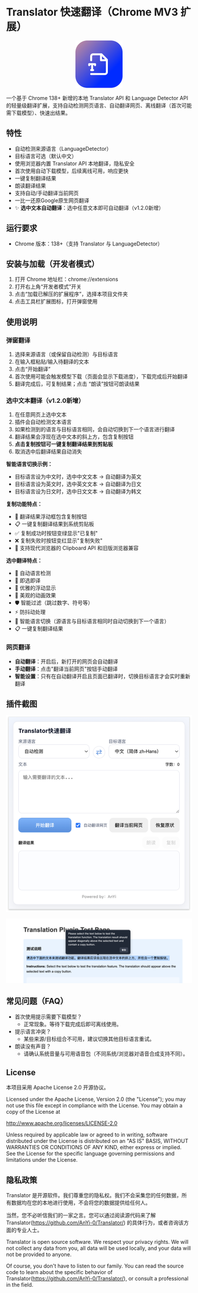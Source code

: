 # Translator 快速翻译（Chrome MV3 扩展）

<p align="center">
  <img src="icon.png" alt="Translator Extension Icon" width="128" />
</p>


一个基于 Chrome 138+ 新增的本地 Translator API 和 Language Detector API 的轻量级翻译扩展，支持自动检测网页语言、自动翻译网页、离线翻译（首次可能需下载模型）、快速出结果。

## 特性
- 自动检测来源语言（LanguageDetector）
- 目标语言可选（默认中文）
- 使用浏览器内置 Translator API 本地翻译，隐私安全
- 首次使用自动下载模型，后续离线可用，响应更快
- 一键复制翻译结果
- 朗读翻译结果
- 支持自动/手动翻译当前网页
- 一比一还原Google原生网页翻译
- ✨ **选中文本自动翻译**：选中任意文本即可自动翻译（v1.2.0新增）

## 运行要求
- Chrome 版本：138+（支持 Translator 与 LanguageDetector）

## 安装与加载（开发者模式）
1. 打开 Chrome 地址栏：chrome://extensions
2. 打开右上角“开发者模式”开关
3. 点击“加载已解压的扩展程序”，选择本项目文件夹
4. 点击工具栏扩展图标，打开弹窗使用

## 使用说明

### 弹窗翻译
1. 选择来源语言（或保留自动检测）与目标语言
2. 在输入框粘贴/输入待翻译的文本
3. 点击“开始翻译”
4. 首次使用可能会触发模型下载（页面会显示下载进度），下载完成后开始翻译
5. 翻译完成后，可复制结果；点击 “朗读”按钮可朗读结果

### 选中文本翻译（v1.2.0新增）
1. 在任意网页上选中文本
2. 插件会自动检测文本语言
3. 如果检测到的语言与目标语言相同，会自动切换到下一个语言进行翻译
4. 翻译结果会浮现在选中文本的斜上方，包含复制按钮
5. **点击复制按钮可一键复制翻译结果到剪贴板**
6. 取消选中后翻译结果自动消失

**智能语言切换示例：**
- 目标语言设为中文时，选中中文文本 → 自动翻译为英文
- 目标语言设为英文时，选中英文文本 → 自动翻译为日文
- 目标语言设为日文时，选中日文文本 → 自动翻译为韩文

**复制功能特点：**
- 🎯 翻译结果浮动框包含复制按钮
- 📋 一键复制翻译结果到系统剪贴板
- ✅ 复制成功时按钮变绿显示"已复制"
- ❌ 复制失败时按钮变红显示"复制失败"
- 🔄 支持现代浏览器的 Clipboard API 和旧版浏览器兼容

**选中翻译特点：**
- 🎯 自动语言检测
- 🚀 即选即译
- 💫 优雅的浮动显示
- 🎨 美观的动画效果
- 🛡️ 智能过滤（跳过数字、符号等）
- ⚡ 防抖动处理
- 🔄 智能语言切换（源语言与目标语言相同时自动切换到下一个语言）
- 📋 一键复制翻译结果

### 网页翻译
- **自动翻译**：开启后，新打开的网页会自动翻译
- **手动翻译**：点击"翻译当前网页"按钮手动翻译
- **智能设置**：只有在自动翻译开启且页面已翻译时，切换目标语言才会实时重新翻译

## 插件截图

![插件截图](/image/Translator.png)

![插件截图](/image/select.png)

## 常见问题（FAQ）
- 首次使用提示需要下载模型？
  - 正常现象。等待下载完成后即可离线使用。
- 提示语言冲突？
  - 某些来源/目标组合不可用，建议切换其他目标语言重试。
- 朗读没有声音？
  - 请确认系统音量与可用语音包（不同系统/浏览器对语音合成支持不同）。

## License
本项目采用 Apache License 2.0 开源协议。

Licensed under the Apache License, Version 2.0 (the "License"); you may not use this file except in compliance with the License. You may obtain a copy of the License at

http://www.apache.org/licenses/LICENSE-2.0

Unless required by applicable law or agreed to in writing, software distributed under the License is distributed on an "AS IS" BASIS, WITHOUT WARRANTIES OR CONDITIONS OF ANY KIND, either express or implied. See the License for the specific language governing permissions and limitations under the License.

## 隐私政策

Translator 是开源软件。我们尊重您的隐私权。我们不会采集您的任何数据，所有数据均在您的本地进行使用，不会将您的数据提供给任何人。

当然，您不必听信我们的一家之言。您可以通过阅读源代码来了解 Translator(https://github.com/AnYi-0/Translator/) 的具体行为，或者咨询该方面的专业人士。

Translator is open source software. We respect your privacy rights. We will not collect any data from you, all data will be used locally, and your data will not be provided to anyone.

Of course, you don't have to listen to our family. You can read the source code to learn about the specific behavior of Translator(https://github.com/AnYi-0/Translator/), or consult a professional in the field.